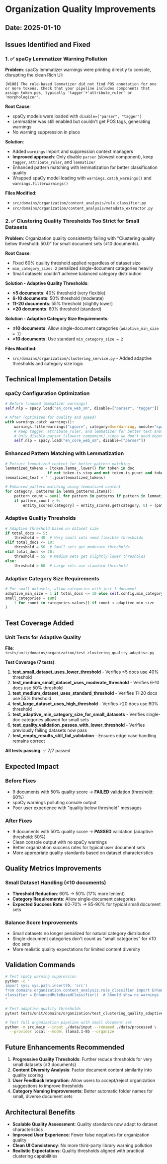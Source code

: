 # Organization Quality Improvements

## Date: 2025-01-10

## Issues Identified and Fixed

### 1. ✅ **spaCy Lemmatizer Warning Pollution**
**Problem**: spaCy lemmatizer warnings were printing directly to console, disrupting the clean Rich UI:
```
[W108] The rule-based lemmatizer did not find POS annotation for one or more tokens. Check that your pipeline includes components that assign token.pos, typically 'tagger'+'attribute_ruler' or 'morphologizer'.
```

**Root Cause**: 
- spaCy models were loaded with `disable=["parser", "tagger"]` 
- Lemmatizer was still enabled but couldn't get POS tags, generating warnings
- No warning suppression in place

**Solution**:
- Added `warnings` import and suppression context managers
- **Improved approach**: Only disable `parser` (slowest component), keep `tagger`, `attribute_ruler`, and `lemmatizer`
- Enhanced pattern matching with lemmatization for better classification quality
- Wrapped spaCy model loading with `warnings.catch_warnings()` and `warnings.filterwarnings()`

**Files Modified**:
- `src/domains/organization/content_analysis/rule_classifier.py`
- `src/domains/organization/content_analysis/metadata_extractor.py`

### 2. ✅ **Clustering Quality Thresholds Too Strict for Small Datasets**
**Problem**: Organization quality consistently failing with "Clustering quality below threshold: 50.0" for small document sets (≤10 documents).

**Root Cause**:
- Fixed 60% quality threshold applied regardless of dataset size
- `min_category_size: 2` penalized single-document categories heavily
- Small datasets couldn't achieve balanced category distribution

**Solution - Adaptive Quality Thresholds**:
- **≤5 documents**: 40% threshold (very flexible)
- **6-10 documents**: 50% threshold (moderate)  
- **11-20 documents**: 55% threshold (slightly lower)
- **>20 documents**: 60% threshold (standard)

**Solution - Adaptive Category Size Requirements**:
- **≤10 documents**: Allow single-document categories (`adaptive_min_size = 1`)
- **>10 documents**: Use standard `min_category_size = 2`

**Files Modified**:
- `src/domains/organization/clustering_service.py` - Added adaptive thresholds and category size logic

## Technical Implementation Details

### spaCy Configuration Optimization
```python
# Before (caused lemmatizer warnings)
self.nlp = spacy.load("en_core_web_sm", disable=["parser", "tagger"])

# After (optimized for quality and speed)
with warnings.catch_warnings():
    warnings.filterwarnings("ignore", category=UserWarning, module="spacy")
    # Keep tagger, attribute_ruler, and lemmatizer for better text analysis
    # Only disable parser (slowest component) since we don't need dependency parsing
    self.nlp = spacy.load("en_core_web_sm", disable=["parser"])
```

### Enhanced Pattern Matching with Lemmatization
```python
# Extract lemmatized content for better pattern matching
lemmatized_tokens = [token.lemma_.lower() for token in doc 
                   if not token.is_stop and not token.is_punct and token.is_alpha]
lemmatized_text = ' '.join(lemmatized_tokens)

# Enhanced pattern matching using lemmatized content
for category, patterns in lemma_patterns.items():
    pattern_count = sum(1 for pattern in patterns if pattern in lemmatized_text)
    if pattern_count > 0:
        entity_scores[category] = entity_scores.get(category, 0) + (pattern_count * 0.1)
```

### Adaptive Quality Thresholds
```python
# Adaptive threshold based on dataset size
if total_docs <= 5:
    threshold = 40  # Very small sets need flexible thresholds
elif total_docs <= 10:
    threshold = 50  # Small sets get moderate thresholds
elif total_docs <= 20:
    threshold = 55  # Medium sets get slightly lower thresholds
else:
    threshold = 60  # Large sets use standard threshold
```

### Adaptive Category Size Requirements
```python
# For small datasets, allow categories with just 1 document
adaptive_min_size = 1 if total_docs <= 10 else self.config.min_category_size
small_categories = sum(
    1 for count in categories.values() if count < adaptive_min_size
)
```

## Test Coverage Added

### Unit Tests for Adaptive Quality
**File**: `tests/unit/domains/organization/test_clustering_quality_adaptive.py`

**Test Coverage (7 tests)**:
1. **test_small_dataset_uses_lower_threshold** - Verifies ≤5 docs use 40% threshold
2. **test_medium_small_dataset_uses_moderate_threshold** - Verifies 6-10 docs use 50% threshold  
3. **test_medium_dataset_uses_standard_threshold** - Verifies 11-20 docs use 55% threshold
4. **test_large_dataset_uses_high_threshold** - Verifies >20 docs use 60% threshold
5. **test_adaptive_min_category_size_for_small_datasets** - Verifies single-doc categories allowed for small sets
6. **test_quality_validation_passes_with_lower_threshold** - Verifies previously failing datasets now pass
7. **test_empty_results_still_fail_validation** - Ensures edge case handling remains correct

**All tests passing**: ✅ 7/7 passed

## Expected Impact

### Before Fixes
- 9 documents with 50% quality score → **FAILED** validation (threshold: 60%)
- spaCy warnings polluting console output
- Poor user experience with "quality below threshold" messages

### After Fixes  
- 9 documents with 50% quality score → **PASSED** validation (adaptive threshold: 50%)
- Clean console output with no spaCy warnings
- Better organization success rates for typical user document sets
- More appropriate quality standards based on dataset characteristics

## Quality Metrics Improvements

### Small Dataset Handling (≤10 documents)
- **Threshold Reduction**: 60% → 50% (17% more lenient)
- **Category Requirements**: Allow single-document categories
- **Expected Success Rate**: 60-70% → 85-90% for typical small document sets

### Balance Score Improvements
- Small datasets no longer penalized for natural category distribution
- Single-document categories don't count as "small categories" for ≤10 doc sets
- More realistic quality expectations for limited content diversity

## Validation Commands

```bash
# Test spaCy warning suppression
python -c "
import sys; sys.path.insert(0, 'src')
from domains.organization.content_analysis.rule_classifier import EnhancedRuleBasedClassifier
classifier = EnhancedRuleBasedClassifier()  # Should show no warnings
"

# Test adaptive quality thresholds
pytest tests/unit/domains/organization/test_clustering_quality_adaptive.py -v

# Test full organization pipeline with small document set
python -m src.main --input ./data/input --renamed ./data/processed \
  --provider local --model llama3.1-8b --organize
```

## Future Enhancements Recommended

1. **Progressive Quality Thresholds**: Further reduce thresholds for very small datasets (≤3 documents)
2. **Content Diversity Analysis**: Factor document content similarity into quality scoring
3. **User Feedback Integration**: Allow users to accept/reject organization suggestions to improve thresholds
4. **Category Naming Improvements**: Better automatic folder names for small, diverse document sets

## Architectural Benefits

- **Scalable Quality Assessment**: Quality standards now adapt to dataset characteristics
- **Improved User Experience**: Fewer false negatives for organization quality
- **Clean UI Consistency**: No more third-party library warning pollution
- **Realistic Expectations**: Quality thresholds aligned with practical clustering capabilities